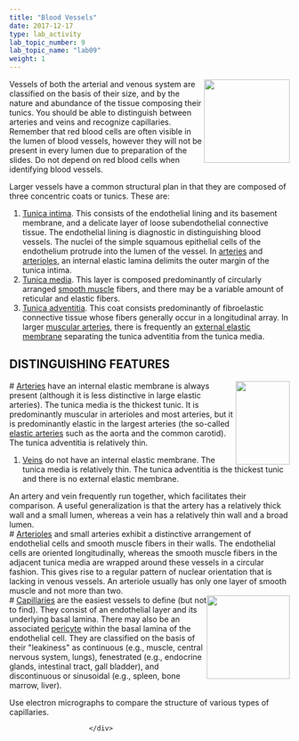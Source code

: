 ```yaml
---
title: "Blood Vessels"
date: 2017-12-17
type: lab_activity
lab_topic_number: 9
lab_topic_name: "lab09"
weight: 1
---
```

<div class="entrybody">
						<p><img src="/assets/images/larger%20vessel.jpg" style="width:154px; height:150px; float:right;">Vessels of both the arterial and venous system are classified on the basis of their size, and by the nature and abundance of the tissue composing their tunics.  You should be able to distinguish between arteries and veins and recognize capillaries. Remember that red blood cells are often visible in the lumen of blood vessels, however they will not be present in every lumen due to preparation of the slides. Do not depend on red blood cells when identifying blood vessels. </p>

<p>Larger vessels have a common structural plan in that they are composed of three concentric coats or tunics. These are:</p>


<ol>
<li><u>Tunica intima</u>.  This consists of the endothelial lining and its basement membrane, and a delicate layer of loose subendothelial connective tissue.   The endothelial lining is diagnostic in distinguishing blood vessels.  The nuclei of the simple squamous epithelial cells of the endothelium protrude into the lumen of the vessel. In <u>arteries</u> and <u>arterioles</u>, an internal elastic lamina delimits the outer margin of the tunica intima.</li>
<li><u>Tunica media</u>.  This layer is composed predominantly of circularly arranged <u>smooth muscle</u> fibers, and there may be a variable amount of reticular and elastic fibers.</li>
<li><u>Tunica adventitia</u>.  This coat consists predominantly of fibroelastic connective tissue whose fibers generally occur in a longitudinal array.  In larger <u>muscular arteries</u>, there is frequently an <u>external elastic membrane</u> separating the tunica adventitia from the tunica media.</li>
</ol>



<h2><span class="caps">DISTINGUISHING FEATURES</span></h2>

<p><img src="/assets/images/Distingushing%20feature%20-%20artery%20and%20vein.jpg" style="width:97px; height:150px; float:right;"># <u>Arteries</u> have an internal elastic membrane is always present (although it is less distinctive in large elastic arteries).  The tunica media is the thickest tunic. It is predominantly muscular in arterioles and most arteries, but it is predominantly elastic in the largest arteries (the so-called <u>elastic arteries</u> such as the aorta and the common carotid).  The tunica adventitia is relatively thin.</p>


<ol>
<li><u>Veins</u> do not have an internal elastic membrane.  The tunica media is relatively thin.  The tunica adventitia is the thickest tunic and there is no external elastic membrane.</li>
</ol>



<p>An artery and vein frequently run together, which facilitates their comparison.  A useful generalization is that the artery has a relatively thick wall and a small lumen, whereas a vein has a relatively thin wall and a broad lumen.<br>
# <u>Arterioles</u> and small arteries exhibit a distinctive arrangement of endothelial cells and smooth muscle fibers in their walls.  The endothelial cells are oriented longitudinally, whereas the smooth muscle fibers in the adjacent tunica media are wrapped around these vessels in a circular fashion.  This gives rise to a regular pattern of nuclear orientation that is lacking in venous vessels.  An arteriole usually has only one layer of smooth muscle and not more than two.<br>
<img src="/assets/images/distinguishing%20features%20-%20capillary.jpg" style="width:149px; height:150px; float:right;"># <u>Capillaries</u> are the easiest vessels to define (but not to find). They consist of an endothelial layer and its underlying basal lamina.  There may also be an associated <u>pericyte</u> within the basal lamina of the endothelial cell.  They are classified on the basis of their "leakiness" as continuous (e.g., muscle, central nervous system, lungs), fenestrated (e.g., endocrine glands, intestinal tract, gall bladder), and discontinuous or sinusoidal (e.g., spleen, bone marrow, liver).</p>

<p>Use electron micrographs to compare the structure of various types of capillaries.</p>
						
						
						</div>
